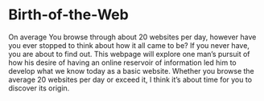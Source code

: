 # Birth-of-the-Web

On average You browse through about 20 websites per day, 
however have you ever stopped to think about how it all came to be? 
If you never have, you are about to find out. This webpage will explore 
one man’s  pursuit of how his desire of having an online reservoir of 
information led him to develop what we know today as a basic website. 
Whether you browse the average 20 websites per day or exceed it, I think 
it’s about time for you to discover its origin.

